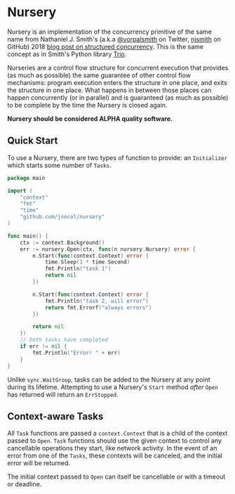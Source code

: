 # Nursery

Nursery is an implementation of the concurrency primitive of the same name from
Nathaniel J. Smith's (a.k.a [@vorpalsmith][1] on Twitter, [njsmith][2] on
GitHub) 2018 [blog post on structured concurrency][3]. This is the same concept
as in Smith's Python library [Trio][4].

Nurseries are a control flow structure for concurrent execution that provides
(as much as possible) the same guarantee of other control flow mechanisms:
program execution enters the structure in one place, and exits the structure in
one place. What happens in between those places can happen concurrently (or in
parallel) and is guaranteed (as much as possible) to be complete by the time the
Nursery is closed again.

**Nursery should be considered ALPHA quality software.**

[1]: https://twitter.com/vorpalsmith
[2]: https://github.com/njsmith/
[3]: https://vorpus.org/blog/notes-on-structured-concurrency-or-go-statement-considered-harmful/
[4]: https://trio.readthedocs.io/

## Quick Start

To use a Nursery, there are two types of function to provide: an `Initializer`
which starts some number of `Tasks`.

```go
package main

import (
    "context"
    "fmt"
    "time"
    "github.com/jsocol/nursery"
)

func main() {
    ctx := context.Background()
    err := nursery.Open(ctx, func(n nursery.Nursery) error {
        n.Start(func(context.Context) error {
            time.Sleep(1 * time.Second)
            fmt.Println("task 1")
            return nil
        })

        n.Start(func(context.Context) error {
            fmt.Println("task 2, will error")
            return fmt.Errorf("always errors")
        })

        return nil
    })
    // both tasks have completed
    if err != nil {
        fmt.Println("Error! " + err)
    }
}
```

Unlike `sync.WaitGroup`, tasks can be added to the Nursery at any point during
its lifetime. Attempting to use a Nursery's `Start` method _after_ `Open` has
returned will return an `ErrStopped`.

## Context-aware Tasks

All `Task` functions are passed a `context.Context` that is a child of the
context passed to `Open`. `Task` functions should use the given context to
control any cancellable operations they start, like network activity. In the
event of an error from one of the `Tasks`, these contexts will be canceled, and
the initial error will be returned.

The initial context passed to `Open` can itself be cancellable or with a timeout
or deadline.
